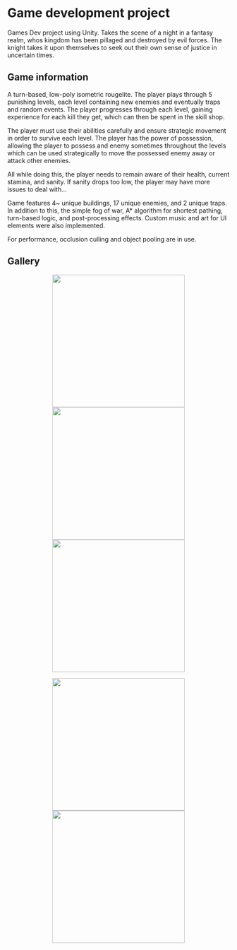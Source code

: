 # Game development project
Games Dev project using Unity.
Takes the scene of a night in a fantasy realm, whos kingdom has been pillaged and destroyed by evil forces. The knight takes it upon themselves to seek out their own sense of justice in uncertain times.

## Game information

A turn-based, low-poly isometric rougelite. The player plays through 5 punishing levels, each level containing new enemies and eventually traps and random events. The player progresses through each level, gaining experience for each kill they get, which can then be spent in the skill shop.

The player must use their abilities carefully and ensure strategic movement in order to survive each level. The player has the power of possession, allowing the player to possess and enemy sometimes throughout the levels which can be used strategically to move the possessed enemy away or attack other enemies.

All while doing this, the player needs to remain aware of their health, current stamina, and sanity. If sanity drops too low, the player may have more issues to deal with...

Game features 4~ unique buildings, 17 unique enemies, and 2 unique traps. In addition to this, the simple fog of war, A* algorithm for shortest pathing, turn-based logic, and post-processing effects. Custom music and art for UI elements were also implemented.

For performance, occlusion culling and object pooling are in use.

## Gallery

<p align="center">
  <img src="Assets/gitimage/g1.png" width="300"/>
  <img src="Assets/gitimage/g2.png" width="300"/>
  <img src="Assets/gitimage/g3.png" width="300"/>
</p>
<p align="center">
  <img src="Assets/gitimage/g4.png" width="300"/>
  <img src="Assets/gitimage/g5.png" width="300"/>
</p>
